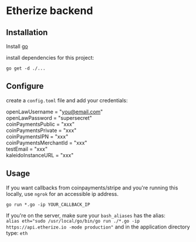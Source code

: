 # Etherize backend


## Installation

Install [go](https://golang.org/doc/install)

install dependencies for this project:   

`go get -d ./...`

## Configure

create a `config.toml` file and add your credentials:

openLawUsername = "you@email.com"  
openLawPassword = "supersecret"  
coinPaymentsPublic = "xxx"  
coinPaymentsPrivate = "xxx"  
coinPaymentsIPN = "xxx"  
coinPaymentsMerchantId = "xxx"  
testEmail = "xxx"  
kaleidoInstanceURL = "xxx"



## Usage

If you want callbacks from coinpayments/stripe and you're running this locally, use `ngrok` for an accessible ip address.  

`go run *.go -ip YOUR_CALLBACK_IP`

If you're on the server, make sure your `bash_aliases` has the alias:  
`alias eth="sudo /usr/local/go/bin/go run ./*.go -ip https://api.etherize.io -mode production"`
and in the application directory type: `eth` 

